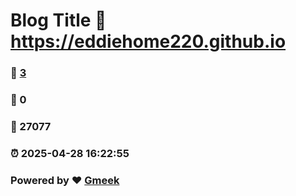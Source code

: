 # Blog Title :link: https://eddiehome220.github.io 
### :page_facing_up: [3](https://eddiehome220.github.io/tag.html) 
### :speech_balloon: 0 
### :hibiscus: 27077 
### :alarm_clock: 2025-04-28 16:22:55 
### Powered by :heart: [Gmeek](https://github.com/Meekdai/Gmeek)
